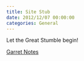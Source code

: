 ```yaml
---
title: Site Stub
date: 2012/12/07 00:00:00
categories: General
---
```


Let the Great Stumble begin!

[Garret Notes](/garrett-notes.txt)
